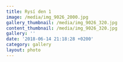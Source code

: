 ```yaml
---
title: Rysí den 1
image: /media/img_9026_2000.jpg
gallery_thumbnail: /media/img_9026_320.jpg
content_thumbnail: /media/img_9026_320.jpg
gallery: ''
date: '2018-06-14 21:18:28 +0200'
category: gallery
layout: photo
---
```


